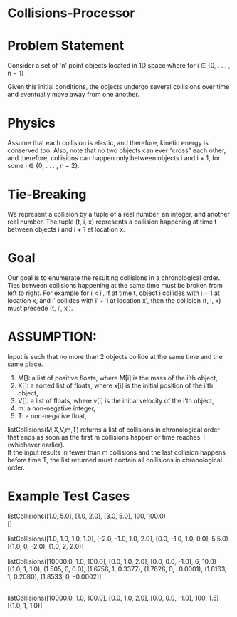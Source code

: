 # Collisions-Processor

# Problem Statement
Consider a set of 'n' point objects located in 1D space where for i ∈ {0, . . . , n − 1} <br/> 

Given this initial conditions, the objects undergo several collisions over time and eventually move away from one another.<br/> 

# Physics
Assume that each collision is elastic, and therefore, kinetic energy is conserved too. Also, note that no two objects can ever “cross” each other, and therefore, collisions can happen only between objects i and i + 1, for some i ∈ {0, . . . , n − 2}.<br/> 
# Tie-Breaking
We represent a collision by a tuple of a real number, an integer, and another real number. The tuple (t, i, x) represents a collision happening at time t between objects i and i + 1 at location x.<br/> 
# Goal
Our goal is to enumerate the resulting collisions in a chronological order. Ties between collisions happening at the same time must be broken from left to right. For example for i < i′, if at time t, object i collides with i + 1 at location x, and i′ collides with i′ + 1 at location x′, then the collision (t, i, x) must precede (t, i′, x′). <br/> 

# ASSUMPTION: 
Input is such that no more than 2 objects collide at the same time and the same place.<br/> 
 

1. M[]: a list of positive floats, where M[i] is the mass of the i’th object, <br/> 
2. X[]: a sorted list of floats, where x[i] is the initial position of the i’th object,<br/> 
3. V[]: a list of floats, where v[i] is the initial velocity of the i’th object,<br/> 
4. m: a non-negative integer,<br/> 
5. T: a non-negative float,<br/> 


listCollisions(M,X,V,m,T)
returns a list of collisions in chronological order that ends as soon as the first m collisions happen or time reaches T (whichever earlier). <br/> 
If the input results in fewer than m collisions and the last collision happens before time T, the list returned must contain all collisions in chronological order.


# Example Test Cases
listCollisions([1.0, 5.0], [1.0, 2.0], [3.0, 5.0], 100, 100.0) <br/> 
[]<br/> <br/> 
listCollisions([1.0, 1.0, 1.0, 1.0], [-2.0, -1.0, 1.0, 2.0], [0.0, -1.0, 1.0, 0.0], 5,5.0)<br/> 
[(1.0, 0, -2.0), (1.0, 2, 2.0)]<br/> <br/> 
listCollisions([10000.0, 1.0, 100.0], [0.0, 1.0, 2.0], [0.0, 0.0, -1.0], 6, 10.0)<br/> 
[(1.0, 1, 1.0), (1.505, 0, 0.0), (1.6756, 1, 0.3377), (1.7626, 0, -0.0001), (1.8163, 1,
 0.2080), (1.8533, 0, -0.0002)]<br/> <br/> 

listCollisions([10000.0, 1.0, 100.0], [0.0, 1.0, 2.0], [0.0, 0.0, -1.0], 100, 1.5)<br/> 
[(1.0, 1, 1.0)]<br/> <br/> 
